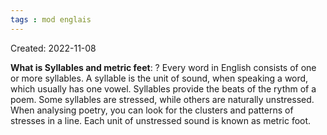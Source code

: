 ```yaml
---
tags : mod englais
---
```

Created: 2022-11-08 

**What is Syllables and metric feet**: 
?
Every word in English consists of one or more syllables. A syllable is the unit of sound, when speaking a word, which usually has one vowel. Syllables provide the beats of the rythm of a poem. Some syllables are stressed, while others are naturally unstressed. When analysing poetry, you can look for the clusters and patterns of stresses in a line. Each unit of unstressed sound is known as metric foot.